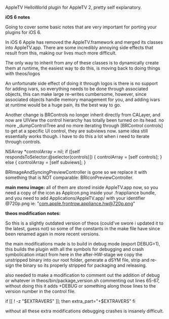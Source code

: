 AppleTV HelloWorld plugin for AppleTV 2, pretty self explanatory.

**iOS 6 notes**

Going to cover some basic notes that are very important for porting your plugins for iOS 6.

In iOS 6 Apple has removed the AppleTV.framework and merged its classes into AppleTV.app. There are some incredibly annoying side effects that result from this, making our lives much more difficult.

The only way to inherit from any of these classes is to dynamically create them at runtime, the easiest way to do this, is moving back to doing things with theos/logos

An unfortunate side effect of doing it through logos is there is no support for adding ivars, so everything needs to be done through associated objects, this can make large re-writes cumbersome, however, since associated objects handle memory management for you, and adding ivars at runtime would be a huge pain, its the best way to go.

Another change is BRControls no longer inherit directly from CALayer, and now are UIView the control hierarchy has totally been turned on its head. no more _dumpControlTree and no more iterating through [BRControl controls] to get at a specific UI control, they are subviews now. same idea still essentially works though. i have to do this a lot when i need to iterate through controls.

NSArray *controlArray = nil;
if ([self respondsToSelector:@selector(controls)]) { controlArray = [self controls]; } else { controlArray = [self subviews]; }

BRImageAndSyncingPreviewController is gone so we replace it with something that is NOT comparable: BRIconPreviewController.

**main menu image:** all of them are stored inside AppleTV.app now, so you need a copy of the icon as AppIcon.png inside your .frappliance bundle, and you need to add Applications/AppleTV.app/ with your identifier @720p.png ie: "com.apple.frontrow.appliance.hw@720p.png"

**theos modification notes:**

So this is a slightly outdated version of theos (could've swore i updated it to the latest, guess not) so some of the constants in the make file have since been renamed again in more recent versions.

the main modifications made is to build in debug mode (export DEBUG=1), this builds the plugin with all the symbols for debugging and crash symbolication intact
from here in the after-HW-stage we copy the unstripped binary into our root folder, generate a dSYM file, strip and re-sign the binary so its properly stripped for packaging and releasing.

also needed to make a modification to comment out the addition of debug or whatever in theos/bin/package_version.sh commenting out lines 65-67, without doing this it adds +DEBUG or something along those lines to the version number in the control file.

if [[ ! -z "$EXTRAVERS" ]]; then
	extra_part="+$EXTRAVERS"
fi

without all these extra modifications debugging crashes is insanely difficult.
